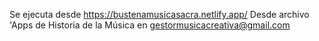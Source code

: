Se ejecuta desde https://bustenamusicasacra.netlify.app/
Desde archivo 'Apps de Historia de la Música en gestormusicacreativa@gmail.com
